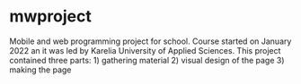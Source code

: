 # mwproject
Mobile and web programming project for school. Course started on January 2022 an it was led by Karelia University of Applied Sciences.
This project contained three parts: 1) gathering material 2) visual design of the page 3) making the page



